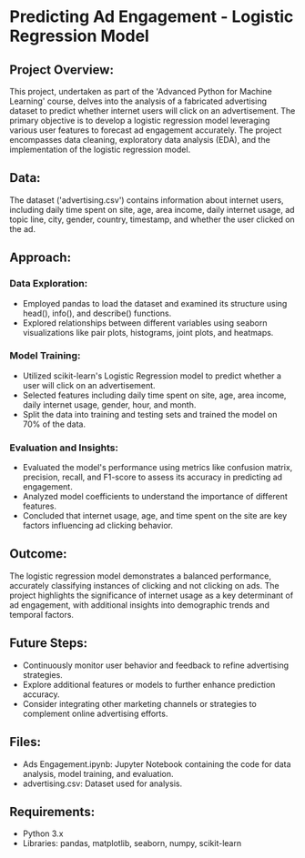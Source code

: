 # Predicting Ad Engagement - Logistic Regression Model

## Project Overview:

This project, undertaken as part of the 'Advanced Python for Machine Learning' course, delves into the analysis of a fabricated advertising dataset to predict whether internet users will click on an advertisement. The primary objective is to develop a logistic regression model leveraging various user features to forecast ad engagement accurately. The project encompasses data cleaning, exploratory data analysis (EDA), and the implementation of the logistic regression model.

## Data:

The dataset ('advertising.csv') contains information about internet users, including daily time spent on site, age, area income, daily internet usage, ad topic line, city, gender, country, timestamp, and whether the user clicked on the ad.

## Approach:

### Data Exploration:

* Employed pandas to load the dataset and examined its structure using head(), info(), and describe() functions.
* Explored relationships between different variables using seaborn visualizations like pair plots, histograms, joint plots, and heatmaps.

### Model Training:

* Utilized scikit-learn's Logistic Regression model to predict whether a user will click on an advertisement.
* Selected features including daily time spent on site, age, area income, daily internet usage, gender, hour, and month.
* Split the data into training and testing sets and trained the model on 70% of the data.

### Evaluation and Insights:

* Evaluated the model's performance using metrics like confusion matrix, precision, recall, and F1-score to assess its accuracy in predicting ad engagement.
* Analyzed model coefficients to understand the importance of different features.
* Concluded that internet usage, age, and time spent on the site are key factors influencing ad clicking behavior.

## Outcome:

The logistic regression model demonstrates a balanced performance, accurately classifying instances of clicking and not clicking on ads. The project highlights the significance of internet usage as a key determinant of ad engagement, with additional insights into demographic trends and temporal factors.

## Future Steps:

* Continuously monitor user behavior and feedback to refine advertising strategies.
* Explore additional features or models to further enhance prediction accuracy.
* Consider integrating other marketing channels or strategies to complement online advertising efforts.

## Files:

* Ads Engagement.ipynb: Jupyter Notebook containing the code for data analysis, model training, and evaluation.
* advertising.csv: Dataset used for analysis.

## Requirements:

* Python 3.x
* Libraries: pandas, matplotlib, seaborn, numpy, scikit-learn